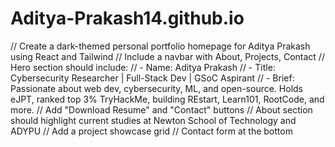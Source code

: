 # Aditya-Prakash14.github.io
<!-- Create a modern, responsive personal portfolio website for Aditya Prakash -->

<!-- Header section with name, dark-themed background, and navigation links like About, Projects, Blog, and Contact -->
<!-- Use Tailwind CSS or Bootstrap for styling -->

<!-- Hero section with name, title, and one-liner about Aditya -->
<!-- Add a "Download Resume" button and "Let's Connect" button -->

<!-- About section with bio: 
Aditya Prakash is a Cybersecurity Researcher and Full-Stack Developer currently pursuing Computer Science and Engineering with AI specialization at Newton School of Technology, ADYPU. He’s passionate about open source, web dev, machine learning, and cybersecurity. He has worked on bug bounty programs, holds an eJPT cert, ranks in the top 3% on TryHackMe, and is preparing for GSoC, ICPC, and OSCP. -->

<!-- Projects section with a grid of cards (with title, short description, and GitHub/live links). Example projects:
1. AI Interviewer Platform (React + Django + NLP)
2. Learn101 Android App (Java)
3. REstart - NSAT prep platform (React + Supabase)
4. RootCode - Cybersecurity challenge platform
5. Connect.club - Club management system -->

<!-- Blog or Insights section (optional) for future posts -->

<!-- Contact form section + footer with email: ap312038@gmail.com -->

<!-- Add animations using AOS or Framer Motion if needed -->

<!-- Ensure it's mobile responsive and has a sticky navbar -->
// Create a dark-themed personal portfolio homepage for Aditya Prakash using React and Tailwind
// Include a navbar with About, Projects, Contact
// Hero section should include: 
// - Name: Aditya Prakash
// - Title: Cybersecurity Researcher | Full-Stack Dev | GSoC Aspirant
// - Brief: Passionate about web dev, cybersecurity, ML, and open-source. Holds eJPT, ranked top 3% TryHackMe, building REstart, Learn101, RootCode, and more.
// Add "Download Resume" and "Contact" buttons
// About section should highlight current studies at Newton School of Technology and ADYPU
// Add a project showcase grid
// Contact form at the bottom
